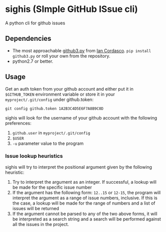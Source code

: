 # sighis (SImple GitHub ISsue cli) #

A python cli for github issues

## Dependencies ##

+ The most approachable [github3.py](https://github.com/sigmavirus24/github3.py) from [Ian Cordasco](http://www.coglib.com/~icordasc/blog/).
  `pip install github3.py` or roll your own from the repository.
+ python2.7 or better.

## Usage ##

Get an auth token from your github account and either put it in `$GITHUB_TOKEN` environment variable or store it in your `myproject/.git/config` under github.token:

`git config github.token 1A2B3C4D5E6F7A8B9C0D`

sighis will look for the username of your github account with the following preferences:

1. `github.user` in `myproject/.git/config` 
2. `$USER`
3. `-u` parameter value to the program

### Issue lookup heuristics ###

sighis will try to interpret the positional argument given by the following heuristic:

1. Try to interpret the argument as an integer. If successful, a lookup will be made for the specific issue number
2. If the argument has the following form: `12..15` or `12-15`, the program will interpret the argument as a range of issue numbers, inclusive. If this is the case, a lookup will be made for the range of numbers and a list of issues will be returned
3. If the argument cannot be parsed to any of the two above forms, it will be interpreted as a search string and a search will be performed against all the issues in the project.
